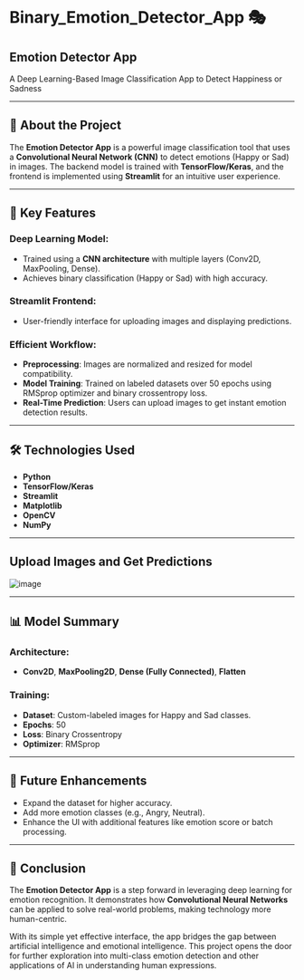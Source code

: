 # Binary_Emotion_Detector_App 🎭

## Emotion Detector App  
A Deep Learning-Based Image Classification App to Detect Happiness or Sadness  

---

## 🚀 About the Project  
The **Emotion Detector App** is a powerful image classification tool that uses a **Convolutional Neural Network (CNN)** to detect emotions (Happy or Sad) in images. The backend model is trained with **TensorFlow/Keras**, and the frontend is implemented using **Streamlit** for an intuitive user experience.

---

## 🎯 Key Features  

### Deep Learning Model:
- Trained using a **CNN architecture** with multiple layers (Conv2D, MaxPooling, Dense).  
- Achieves binary classification (Happy or Sad) with high accuracy.  

### Streamlit Frontend:
- User-friendly interface for uploading images and displaying predictions.  

### Efficient Workflow:
- **Preprocessing**: Images are normalized and resized for model compatibility.  
- **Model Training**: Trained on labeled datasets over 50 epochs using RMSprop optimizer and binary crossentropy loss.  
- **Real-Time Prediction**: Users can upload images to get instant emotion detection results.  

---

## 🛠️ Technologies Used  
- **Python**  
- **TensorFlow/Keras**  
- **Streamlit**  
- **Matplotlib**  
- **OpenCV**  
- **NumPy**  

---

## Upload Images and Get Predictions  
![image](https://github.com/user-attachments/assets/62a2159b-4617-431d-bb5f-87eb452161ac)

---

## 📊 Model Summary  

### Architecture:
- **Conv2D**, **MaxPooling2D**, **Dense (Fully Connected)**, **Flatten**  

### Training:
- **Dataset**: Custom-labeled images for Happy and Sad classes.  
- **Epochs**: 50  
- **Loss**: Binary Crossentropy  
- **Optimizer**: RMSprop  

---

## 🔗 Future Enhancements  
- Expand the dataset for higher accuracy.  
- Add more emotion classes (e.g., Angry, Neutral).  
- Enhance the UI with additional features like emotion score or batch processing.  

---

## 🏁 Conclusion  
The **Emotion Detector App** is a step forward in leveraging deep learning for emotion recognition. It demonstrates how **Convolutional Neural Networks** can be applied to solve real-world problems, making technology more human-centric.  

With its simple yet effective interface, the app bridges the gap between artificial intelligence and emotional intelligence. This project opens the door for further exploration into multi-class emotion detection and other applications of AI in understanding human expressions.  
